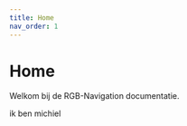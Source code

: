 ```yaml
---
title: Home
nav_order: 1
---
```


# Home

Welkom bij de RGB-Navigation documentatie.

ik ben michiel
